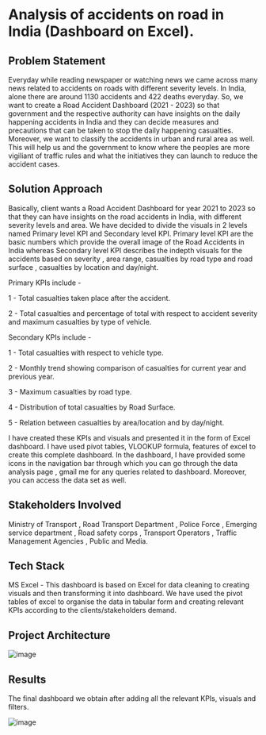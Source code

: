 # Analysis of accidents on road in India (Dashboard on Excel).

## Problem Statement
Everyday while reading newspaper or watching news we came across many news related to accidents on roads with different severity levels. In India, alone there are around 1130 accidents and 422 deaths everyday. So, we want to create a Road Accident Dashboard (2021 - 2023)  so that government and the respective authority can have insights on the daily happening accidents in India and they can decide measures and precautions that can be taken to stop the daily happening casualties. Moreover, we want to classify the accidents in urban and rural area as well. This will help us and the government to know where the peoples are more vigiliant of traffic rules and what the initiatives they can launch to reduce the accident cases.

## Solution Approach
Basically, client wants a Road Accident Dashboard for year 2021 to 2023 so that they can have insights on the road accidents in India, with different severity levels and area. We have decided to divide the visuals in 2 levels named Primary level KPI and Secondary level KPI. Primary level KPI are the basic numbers which provide the overall image of the Road Accidents in India whereas Secondary level KPI describes the indepth visuals for the accidents based on severity , area range, casualties by road type and road surface , casualties by location and day/night.

Primary KPIs include -

1 - Total casualties taken place after the accident.

2 - Total casualties and percentage of total with respect to accident severity and maximum casualties by type of vehicle.

Secondary KPIs include - 

1 - Total casualties with respect to vehicle type.

2 - Monthly trend showing comparison of casualties for current year and previous year.

3 - Maximum casualties by road type.

4 - Distribution of total casualties by Road Surface.

5 - Relation between casualties by area/location and by day/night.

I have created these KPIs and visuals and presented it in the form of Excel dashboard. I have used pivot tables, VLOOKUP formula, features of excel to create this complete dashboard. In the dashboard, I have provided some icons in the navigation bar through which you can go through the data analysis page , gmail me for any queries related to dashboard. Moreover, you can access the data set as well.

## Stakeholders Involved

Ministry of Transport , Road Transport Department , Police Force , Emerging service department , Road safety corps , Transport Operators , Traffic Management Agencies , Public and Media.

## Tech Stack

MS Excel - This dashboard is based on Excel for data cleaning to creating visuals and then transforming it into dashboard. We have used the pivot tables of excel to organise the data in tabular form and creating relevant KPIs according to the clients/stakeholders demand. 

## Project Architecture

![image](https://github.com/harshvardhan0303/RoadAccidentAnalysisExcel/assets/91109131/459859e3-22cb-45c1-9e89-546c72b2a505)

## Results

The final dashboard we obtain after adding all the relevant KPIs, visuals and filters.  

![image](https://github.com/harshvardhan0303/RoadAccidentAnalysisExcel/assets/91109131/f02017ae-240c-4898-8b1e-e98c2a0d5c9b)


